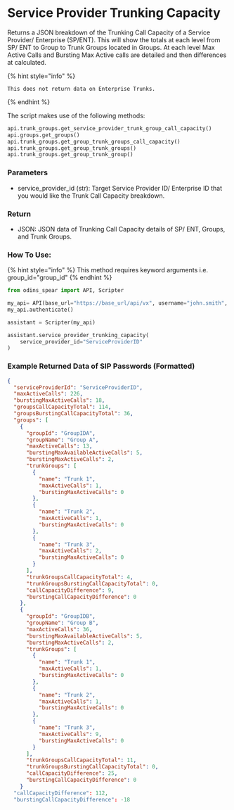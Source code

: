 # Service Provider Trunking Capacity

Returns a JSON breakdown of the Trunking Call Capacity of a Service Provider/ Enterprise (SP/ENT). This will show the totals at each level from SP/ ENT to Group to Trunk Groups located in Groups. At each level Max Active Calls and Bursting Max Active calls are detailed and then differences at calculated.

{% hint style="info" %}
```
This does not return data on Enterprise Trunks.
```
{% endhint %}

The script makes use of the following methods:

```python
api.trunk_groups.get_service_provider_trunk_group_call_capacity()
api.groups.get_groups()
api.trunk_groups.get_group_trunk_groups_call_capacity()
api.trunk_groups.get_group_trunk_groups()
api.trunk_groups.get_group_trunk_group()
```

### Parameters&#x20;

* service\_provider\_id (str): Target Service Provider ID/ Enterprise ID that you would like the Trunk Call Capacity breakdown.

### Return

* JSON:  JSON data of Trunking Call Capacity details of SP/ ENT, Groups, and Trunk Groups.

### How To Use:

{% hint style="info" %}
This method requires keyword arguments i.e. group_id="group_id"
{% endhint %}

```python
from odins_spear import API, Scripter

my_api= API(base_url="https://base_url/api/vx", username="john.smith", password="ODIN_INSTANCE_1")
my_api.authenticate()

assistant = Scripter(my_api)

assistant.service_provider_trunking_capacity(
    service_provider_id="ServiceProviderID"
)

```

### Example Returned Data of SIP Passwords (Formatted)

```json
{
  "serviceProviderId": "ServiceProviderID",
  "maxActiveCalls": 226,
  "burstingMaxActiveCalls": 18,
  "groupsCallCapacityTotal": 114,
  "groupsBurstingCallCapacityTotal": 36,
  "groups": [
    {
      "groupId": "GroupIDA",
      "groupName": "Group A",
      "maxActiveCalls": 13,
      "burstingMaxAvailableActiveCalls": 5,
      "burstingMaxActiveCalls": 2,
      "trunkGroups": [
        {
          "name": "Trunk 1",
          "maxActiveCalls": 1,
          "burstingMaxActiveCalls": 0
        },
        {
          "name": "Trunk 2",
          "maxActiveCalls": 1,
          "burstingMaxActiveCalls": 0
        },
        {
          "name": "Trunk 3",
          "maxActiveCalls": 2,
          "burstingMaxActiveCalls": 0
        }
      ],
      "trunkGroupsCallCapacityTotal": 4,
      "trunkGroupsBurstingCallCapacityTotal": 0,
      "callCapacityDifference": 9,
      "burstingCallCapacityDifference": 0
    },
    {
      "groupId": "GroupIDB",
      "groupName": "Group B",
      "maxActiveCalls": 36,
      "burstingMaxAvailableActiveCalls": 5,
      "burstingMaxActiveCalls": 2,
      "trunkGroups": [
        {
          "name": "Trunk 1",
          "maxActiveCalls": 1,
          "burstingMaxActiveCalls": 0
        },
        {
          "name": "Trunk 2",
          "maxActiveCalls": 1,
          "burstingMaxActiveCalls": 0
        },
        {
          "name": "Trunk 3",
          "maxActiveCalls": 9,
          "burstingMaxActiveCalls": 0
        }
      ],
      "trunkGroupsCallCapacityTotal": 11,
      "trunkGroupsBurstingCallCapacityTotal": 0,
      "callCapacityDifference": 25,
      "burstingCallCapacityDifference": 0
    }
  "callCapacityDifference": 112,
  "burstingCallCapacityDifference": -18
```
